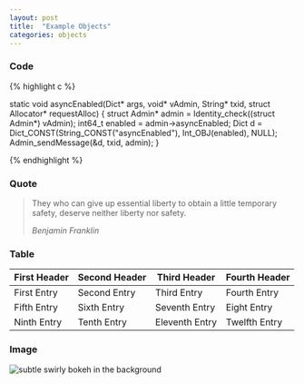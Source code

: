 ```yaml
---
layout: post
title:  "Example Objects"
categories: objects
---
```


### Code

{% highlight c %}

static void asyncEnabled(Dict* args, void* vAdmin, String* txid, struct Allocator* requestAlloc)
{
    struct Admin* admin = Identity_check((struct Admin*) vAdmin);
    int64_t enabled = admin->asyncEnabled;
    Dict d = Dict_CONST(String_CONST("asyncEnabled"), Int_OBJ(enabled), NULL);
    Admin_sendMessage(&d, txid, admin);
}

{% endhighlight %}


### Quote

> They who can give up essential liberty to obtain a little temporary safety, deserve neither liberty nor safety.
> 
> _Benjamin Franklin_

### Table

| First Header | Second Header | Third Header   | Fourth Header |
|--------------|---------------|----------------|---------------|
| First Entry  | Second Entry  | Third Entry    | Fourth Entry  |
| Fifth Entry  | Sixth Entry   | Seventh Entry  | Eight Entry   |
| Ninth Entry  | Tenth Entry   | Eleventh Entry | Twelfth Entry |

### Image

![subtle swirly bokeh in the background](https://upload.wikimedia.org/wikipedia/commons/thumb/3/32/Photography_by_Victor_Albert_Grigas_%281919-2017%29_000172050002_%2837159721864%29.jpg/1039px-Photography_by_Victor_Albert_Grigas_%281919-2017%29_000172050002_%2837159721864%29.jpg)

